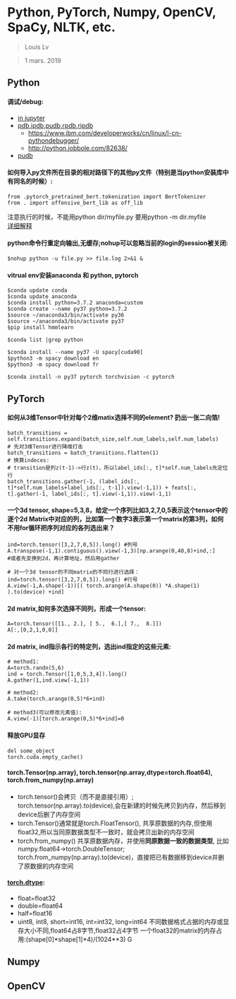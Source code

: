 # Python, PyTorch, Numpy, OpenCV, SpaCy, NLTK, etc.

> Louis Lv

> 1 mars. 2019


## Python

#### 调试/debug:
- [in jupyter](https://github.com/Microsoft/vscode-python/issues/4302)
- [pdb,ipdb,pudb,rpdb,ripdb](https://blog.51cto.com/tengxiansheng/1879356)
    - https://www.ibm.com/developerworks/cn/linux/l-cn-pythondebugger/
    - http://python.jobbole.com/82638/
- [pudb](https://www.cnblogs.com/journeyonmyway/p/5892560.html)

#### 如何导入py文件所在目录的相对路径下的其他py文件（特别是当python安装库中有同名的时候）:
```
from .pytorch_pretrained_bert.tokenization import BertTokenizer
from . import offensive_bert_lib as off_lib
```
注意执行的时候，不能用python dir/myfile.py 要用python -m dir.myfile  
[详细解释](https://stackoverflow.com/questions/16981921/relative-imports-in-python-3)

#### python命令行重定向输出,无缓存;nohup可以忽略当前的login的session被关闭:
```
$nohup python -u file.py >> file.log 2>&1 &
```

#### vitrual env安装anaconda 和 python, pytorch
```
$conda update conda
$conda update anaconda
$conda install python=3.7.2 anaconda=custom
$conda create --name py37 python=3.7.2
$source ~/anaconda3/bin/activate py36
$source ~/anaconda3/bin/activate py37
$pip install hmmlearn

$conda list |grep python

$conda install --name py37 -U spacy[cuda90]
$python3 -m spacy download en
$python3 -m spacy download fr

$conda install -n py37 pytorch torchvision -c pytorch
```



## PyTorch

#### 如何从3维Tensor中针对每个2维matix选择不同的element? 扔出一张二向箔!
```
batch_transitions = self.transitions.expand(batch_size,self.num_labels,self.num_labels)
# 先对3维Tensor进行降维打击
batch_transitions = batch_transitions.flatten(1)
# 换算indeces: 
# transition是列z(t-1)->行z(t)，所以label_ids[:, t]*self.num_labels先定位行
batch_transitions.gather(-1, (label_ids[:, t]*self.num_labels+label_ids[:, t-1]).view(-1,1)) + feats[:, t].gather(-1, label_ids[:, t].view(-1,1)).view(-1,1)
```

#### 一个3d tensor, shape=5,3,8，给定一个序列比如3,2,7,0,5表示这个tensor中的逐个2d Matrix中对应的列，比如第一个数字3表示第一个matrix的第3列，如何不用for循环把序列对应的各列选出来？
```
ind=torch.tensor([3,2,7,0,5]).long() #列号
A.transpose(-1,1).contiguous().view(-1,3)[np.arange(0,40,8)+ind,:]
#或者先变换到2d，再计算地址，然后用gather

# 对一个3d tensor的不同matrix的不同行进行选择：
ind=torch.tensor([3,2,7,0,5]).long() #行号
A.view(-1,A.shape(-1))[( torch.arange(A.shape(0)) *A.shape(1) ).to(device) +ind]
```

#### 2d matrix,如何多次选择不同列，形成一个tensor:
```
A=torch.tensor([[1., 2.], [ 5.,  6.],[ 7.,  8.]])
A[:,[0,2,1,0,0]]
```

#### 2d matrix, ind指示各行的特定列，选出ind指定的这些元素:
```
# method1:
A=torch.randn(5,6)
ind = torch.Tensor([1,0,5,3,4]).long()
A.gather(1,ind.view(-1,1))

# method2:
A.take(torch.arange(0,5)*6+ind)

# method3(可以修改元素值):
A.view(-1)[torch.arange(0,5)*6+ind]=0
```

#### 释放GPU显存
```
del some_object
torch.cuda.empty_cache()
```

#### torch.Tensor(np.array), torch.tensor(np.array,dtype=torch.float64), torch.from_numpy(np.array)
- torch.tensor()会拷贝（而不是直接引用）; torch.tensor(np.array).to(device),会在新建的时候先拷贝到内存，然后移到device后删了内存空间
- torch.Tensor()通常就是torch.FloatTensor(), 共享原数据的内存,但使用float32,所以当同原数据类型不一致时，就会拷贝出新的内存空间
- torch.from_numpy() 共享原数据内存，并使用**同原数据一致的数据类型**, 比如numpy.float64->torch.DoubleTensor; torch.from_numpy(np.array).to(device)，直接把已有数据移到device并删了原数据的内存空间

#### [torch.dtype](https://pytorch.org/docs/stable/tensors.html):
- float=float32
- double=float64
- half=float16
- uint8, int8, short=int16, int=int32, long=int64
不同数据格式占据的内存或显存大小不同,float64占8字节,float32占4字节
一个float32的matrix的内存占用:(shape[0]*shape[1]*4)/(1024**3) G

## Numpy

## OpenCV

